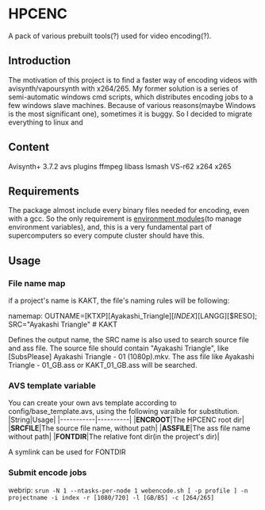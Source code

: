 # HPCENC
A pack of various prebuilt tools(?) used for video encoding(?). 

## Introduction
  The motivation of this project is to find a faster way of encoding videos with avisynth/vapoursynth with x264/265. 
  My former solution is a series of semi-automatic windows cmd scripts, which distributes encoding jobs to a few windows slave machines. Because of various reasons(maybe Windows is the most significant one), sometimes it is buggy.
  So I decided to migrate everything to linux and
## Content
  Avisynth+ 3.7.2
  avs plugins 
  ffmpeg
  libass
  lsmash
  VS-r62
  x264
  x265
## Requirements
  The package almost include every binary files needed for encoding, even with a gcc.
  So the only requirement is [environment modules](https://github.com/cea-hpc/modules)(to manage environment variables), and,
  this is a very fundamental part of supercomputers so every compute cluster should have this.
## Usage

### File name map
if a project's name is KAKT, the file's naming rules will be following:

namemap:
OUTNAME=[KTXP][Ayakashi_Triangle][$INDEX][$LANGG][$RESO]; SRC="Ayakashi Triangle" # KAKT

Defines the output name, the SRC name is also used to search source file and ass file. The source file should contain "Ayakashi Triangle", like [SubsPlease] Ayakashi Triangle - 01 (1080p).mkv. The ass file like Ayakashi Triangle - 01_GB.ass or KAKT_01_GB.ass will be searched.

### AVS template variable
You can create your own avs template according to config/base_template.avs, using the following varaible for substitution.
|String|Usage|
|-----------|----------|
|__ENCROOT__|The HPCENC root dir|
|__SRCFILE__|The source file name, without path|
|__ASSFILE__|The ass file name without path|
|__FONTDIR__|The relative font dir(in the project's dir)|

A symlink can be used for FONTDIR

### Submit encode jobs
webrip:
`srun -N 1 --ntasks-per-node 1 webencode.sh [ -p profile ] -n projectname -i index -r [1080/720] -l [GB/B5] -c [264/265]`
